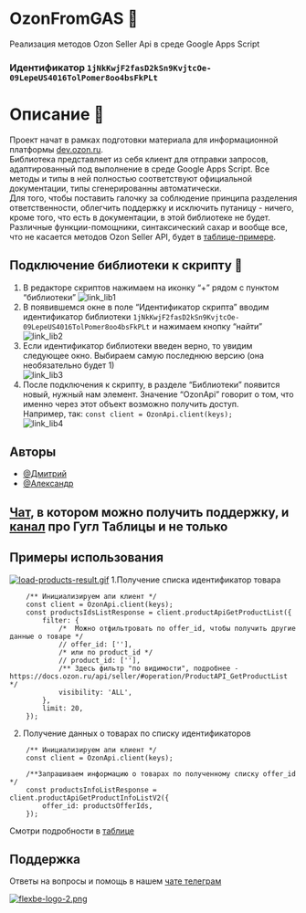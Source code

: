 # OzonFromGAS 📖
Реализация методов Ozon Seller Api в среде Google Apps Script

### Идентификатор  `1jNkKwjF2fasD2kSn9KvjtcOe-09LepeUS4016TolPomer8oo4bsFkPLt`

# Описание 📝
Проект начат в рамках подготовки материала для информационной платформы [dev.ozon.ru](https://dev.ozon.ru/).  
Библиотека представляет из себя клиент для отправки запросов, адаптированный под выполнение в среде Google Apps Script.
Все методы и типы в ней полностью соответствуют официальной документации, типы сгенерированны автоматически.  
Для того, чтобы поставить галочку за соблюдение принципа разделения ответственности,
облегчить поддержку и исключить путаницу - ничего, кроме того, что есть в документации, в этой библиотеке не будет.
Различные функции-помощники, синтаксический сахар и вообще все, что не касается методов Ozon Seller API,
 будет в [таблице-примере](https://docs.google.com/spreadsheets/d/14fe-AP8gbqROvuZZuV_zETueCSX85S6vX8ynxcabs84/copy).


## Подключение библиотеки к скрипту 🚀  
  1. В редакторе скриптов нажимаем на иконку “+” рядом с пунктом “библиотеки”
  ![link_lib1](https://i.postimg.cc/FF8TFyNY/link-lib-1.png)  
  2. В появившемся окне в поле “Идентификатор скрипта” вводим идентификатор библиотеки `1jNkKwjF2fasD2kSn9KvjtcOe-09LepeUS4016TolPomer8oo4bsFkPLt` и нажимаем кнопку “найти”  
  ![link_lib2](https://i.postimg.cc/5NznXX2n/link-lib-2.png)
  3. Если идентификатор библиотеки введен верно, то увидим следующее окно. Выбираем самую последнюю версию (она необязательно будет 1)  
  ![link_lib3](https://i.postimg.cc/9QtbBsT9/link-lib-3.png)
  4. После подключения к скрипту, в разделе “Библиотеки” появится новый, нужный нам элемент. Значение “OzonApi” говорит о том, что именно через этот объект возможно получить доступ.   
Например, так: `const client = OzonApi.client(keys);`   
  ![link_lib4](https://i.postimg.cc/BnGNHJ8s/link-lib-4.png)

 
## Авторы  
- [@Дмитрий](https://t.me/mityayka1)  
- [@Александр](https://t.me/oshliaer)
## [Чат](https://t.me/+901fuQqcge01MjIy), в котором можно получить поддержку, и [канал](https://t.me/+ITZGIhC4MUljZGEy) про Гугл Таблицы и не только
## Примеры использования  
[![load-products-result.gif](https://i.postimg.cc/Yq3gzZqJ/load-products-result.gif)](https://postimg.cc/8j7j1yvH)
1.Получение списка идентификатор товара
```
    /** Инициализируем апи клиент */
    const client = OzonApi.client(keys);
    const productsIdsListResponse = client.productApiGetProductList({
        filter: {
            /*  Можно отфильтровать по offer_id, чтобы получить другие данные о товаре */
            // offer_id: [''],
            /* или по product_id */
            // product_id: [''],
            /** Здесь фильтр "по видимости", подробнее - https://docs.ozon.ru/api/seller/#operation/ProductAPI_GetProductList */
            visibility: 'ALL',
        },
        limit: 20,
    });
```
2. Получение данных о товарах по списку идентификаторов
```
    /** Инициализируем апи клиент */
    const client = OzonApi.client(keys);
    
    /**Запрашиваем информацию о товарах по полученному списку offer_id */
    const productsInfoListResponse = client.productApiGetProductInfoListV2({
        offer_id: productsOfferIds,
    });
```
Смотри подробности в [таблице](https://docs.google.com/spreadsheets/d/14fe-AP8gbqROvuZZuV_zETueCSX85S6vX8ynxcabs84/copy)  

 
## Поддержка  
Ответы на вопросы и помощь в нашем [чате телеграм](https://t.me/google_sheets_pro)  
 
[![flexbe-logo-2.png](https://i.postimg.cc/HkY2LBc9/flexbe-logo-2.png)](https://postimg.cc/YhPgnNxv)
